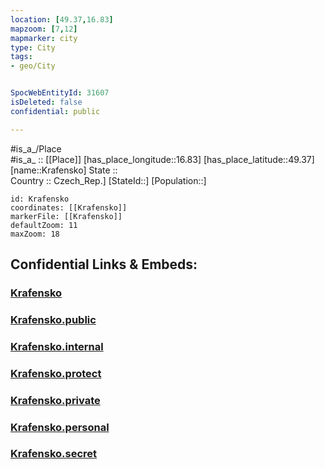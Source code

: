 ```yaml
---
location: [49.37,16.83] 
mapzoom: [7,12] 
mapmarker: city 
type: City
tags:
- geo/City


SpocWebEntityId: 31607
isDeleted: false
confidential: public

---
```

#is_a_/Place  
#is_a_ :: [[Place]] 
[has_place_longitude::16.83] 
[has_place_latitude::49.37] 
[name::Krafensko] 
State ::  
Country :: Czech_Rep.] 
[StateId::] 
[Population::] 



```leaflet
id: Krafensko
coordinates: [[Krafensko]] 
markerFile: [[Krafensko]] 
defaultZoom: 11 
maxZoom: 18
```


## Confidential Links & Embeds: 

### [Krafensko](/_Standards/Earth/Continent/Europe/Europe~Central/Czech_Republic/regions~Czech_Republic/Jihomoravský/City/Krafensko.md) 

### [Krafensko.public](/_public/Earth/Continent/Europe/Europe~Central/Czech_Republic/regions~Czech_Republic/Jihomoravský/City/Krafensko.public.md) 

### [Krafensko.internal](/_internal/Earth/Continent/Europe/Europe~Central/Czech_Republic/regions~Czech_Republic/Jihomoravský/City/Krafensko.internal.md) 

### [Krafensko.protect](/_protect/Earth/Continent/Europe/Europe~Central/Czech_Republic/regions~Czech_Republic/Jihomoravský/City/Krafensko.protect.md) 

### [Krafensko.private](/_private/Earth/Continent/Europe/Europe~Central/Czech_Republic/regions~Czech_Republic/Jihomoravský/City/Krafensko.private.md) 

### [Krafensko.personal](/_personal/Earth/Continent/Europe/Europe~Central/Czech_Republic/regions~Czech_Republic/Jihomoravský/City/Krafensko.personal.md) 

### [Krafensko.secret](/_secret/Earth/Continent/Europe/Europe~Central/Czech_Republic/regions~Czech_Republic/Jihomoravský/City/Krafensko.secret.md)

